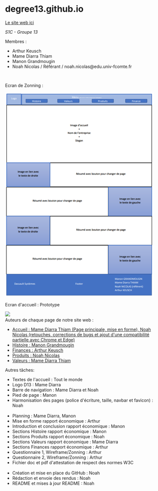 # degree13.github.io
<a href="https://degree13.github.io/index.html">Le site web ici</a>  

*S1C - Groupe 13*
<br>
<p>Membres :</p>
<ul>
    <li>Arthur Keusch</li>
    <li>Mame Diarra Thiam</li>
    <li>Manon Grandmougin</li>
    <li>Noah Nicolas / Référant / noah.nicolas@edu.univ-fcomte.fr</li>
</ul>
<br>
<p>Ecran de Zonning :</p>
<img src="doc/Zoning_page_accueil.png">
<br>
<p>Ecran d'accueil : Prototype</p>
<img src="doc/imgPrototype.png">
<br>
Auteurs de chaque page de notre site web :
<ul>
    <li><a href="https://degree13.github.io/index.html">Accueil : Mame Diarra Thiam (Page principale, mise en forme), Noah Nicolas (retouches, corrections de bugs et ajout d'une compatibilité partielle avec Chrome et Edge)</a></li>
    <li><a href="https://degree13.github.io/Histoire/histoire.html">Histoire : Manon Grandmougin</a></li>
    <li><a href="https://degree13.github.io/Finances/finances.html">Finances : Arthur Keusch</a></li>
    <li><a href="https://degree13.github.io/Produits/produits.html">Produits : Noah Nicolas</a></li>
    <li><a href="https://degree13.github.io/Valeurs/valeurs.html">Valeurs : Mame Diarra Thiam</a></li>
</ul>
Autres tâches:
<ul>
    <li>Textes de l'accueil : Tout le monde</li>
    <li>Logo D13 : Mame Diarra</li>
    <li>Barre de navigation : Mame Diarra et Noah</li>
    <li>Pied de page : Manon</li>
    <li>Harmonisation des pages (police d'écriture, taille, navbar et favicon) : Noah</li>
    <br>
    <li>Planning : Mame Diarra, Manon</li>
    <li>Mise en forme rapport économique : Arthur</li>
    <li>Introduction et conclusion rapport économique : Manon</li>
    <li>Sections Histoire rapport économique : Manon</li>
    <li>Sections Produits rapport économique : Noah</li>
    <li>Sections Valeurs rapport économique : Mame Diarra</li>
    <li>Sections Finances rapport économique : Arthur</li>
    <li>Questionnaire 1, Wireframe/Zonning : Arthur</li>
    <li>Questionnaire 2, Wireframe/Zonning : Arthur</li>
    <li>Fichier doc et pdf d'attestation de respect des normes W3C</li>
    <br>
    <li>Création et mise en place du GitHub : Noah</li>
    <li>Rédaction et envoie des rendus : Noah</li>
    <li>README et mises à jour README : Noah</li>
</ul>
